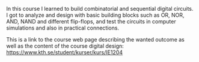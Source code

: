 In this course I learned to build combinatorial and sequential digital circuits. I got to analyze and design with basic building blocks such as OR, NOR, AND, NAND and different flip-flops, and test the circuits in computer simulations and also in practical connections.

This is a link to the course web page describing the wanted outcome as well as the content of the course digital design: https://www.kth.se/student/kurser/kurs/IE1204
